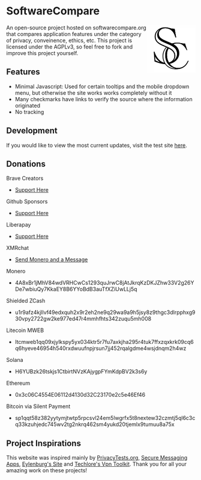 # SoftwareCompare
<img align="right" src="images/swc-logos/software-compare-logo-white-back.webp" width="128px" height="128px" />
An open-source project hosted on softwarecompare.org that compares application features under the category of privacy, conveinence, ethics, etc. This project is licensed under the AGPLv3, so feel free to fork and improve this project yourself.

## Features
- Minimal Javascript: Used for certain tooltips and the mobile dropdown menu, but otherwise the site works works completely without it
- Many checkmarks have links to verify the source where the information originated
- No tracking

## Development
If you would like to view the most current updates, visit the test site [here](https://softwarecompare-test.pages.dev/). 

## Donations

Brave Creators
- [Support Here](https://publishers.basicattentiontoken.org/en/c/xQ6QUepSXc)

Github Sponsors
- [Support Here](https://github.com/sponsors/davidcollini)

Liberapay
- [Support Here](https://liberapay.com/davidcollini)

XMRchat
- [Send Monero and a Message](https://xmrchat.com/softwarecompare)

Monero
- 4A8xBr1jMhV84wdVRHCwCs1293quJrwC8jAtJkrqKzDKJZhw33V2g26YDe7wbiuQy7KkaEY8B6YYoBdB3auTfXZiUwLLj5q

Shielded ZCash
- u1r9afz4kjllvf49edxquh2x9r2eh2ne9q29wa9a9h5jsy8z9thgc3dlrpphxg930vpy2722gw2ke977ed47r4mmhfhts342zuqu5mh008

Litecoin MWEB
- ltcmweb1qq09xjylkspy5yx034ktr5r7fu7axkjha295r4tuk7ffxzqxkrk09cq6q6hyeve46954h540rxdwuufnpjrsun7jj452rqalgdme4wsjdnqm2h4wz

Solana
- H6YUBzk26tskjs1CtbirtNVzKAjygpFYmKdpBV2k3s6y

Ethereum
- 0x3c06C4554E06112d4130d32C23170e2c5e46Ef46

Bitcoin via Silent Payment
- sp1qqt58z382yytymjtwtp5rpcsvl24em5lwgrfx5t8nextew32czmtj5ql6c3cq33kzuhjedc745wv2tg2nkrq462sm4yukd20tjemlx9tumuu8a75x

## Project Inspirations
This website was inspired mainly by [PrivacyTests.org](https://privacytests.org), [Secure Messaging Apps](https://www.securemessagingapps.com), [Eylenburg's Site](https://eylenburg.github.io) and [Techlore's Vpn Toolkit](https://www.techlore.tech/vpn). Thank you for all your amazing work on these projects!
